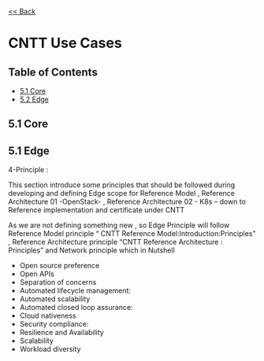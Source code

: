 [<< Back](https://cntt-n.github.io/CNTT/)
# CNTT Use Cases

## Table of Contents
 * [5.1 Core](#5.1)
 * [5.2 Edge](#5.2)
   
<a name="5.1"></a>
## 5.1 Core


<a name="5.1"></a>
## 5.1 Edge
4-Principle :

This section introduce some principles that should be followed during developing and defining Edge scope for Reference Model , Reference Architecture 01 -OpenStack- , Reference Architecture 02 - K8s – down to Reference implementation and certificate under CNTT

As we are not defining something new , so Edge Principle will follow Reference Model principle “ CNTT Reference Model:Introduction:Principles”  , Reference Architecture principle  “CNTT Reference Architecture : Principles” and Network principle  which in Nutshell 

-	Open source preference
-	Open APIs
-	Separation of concerns
-	Automated lifecycle management:
-	Automated scalability
-	Automated closed loop assurance:
-	Cloud nativeness
-	Security compliance:
-	Resilience and Availability
-	Scalability 
-	Workload diversity 
